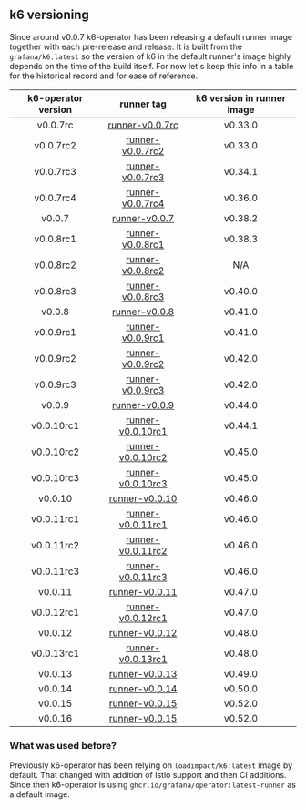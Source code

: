 ## k6 versioning

Since around v0.0.7 k6-operator has been releasing a default runner image together with each pre-release and release. It is built from the `grafana/k6:latest` so the version of k6 in the default runner's image highly depends on the time of the build itself. For now let's keep this info in a table for the historical record and for ease of reference.

| k6-operator version | runner tag | k6 version in runner image |
|:-------------------:|:----------:|:--------------------------:|
| v0.0.7rc            | [runner-v0.0.7rc](ghcr.io/grafana/operator:runner-v0.0.7rc)   | v0.33.0 |
| v0.0.7rc2           | [runner-v0.0.7rc2](ghcr.io/grafana/operator:runner-v0.0.7rc2) | v0.33.0 |
| v0.0.7rc3           | [runner-v0.0.7rc3](ghcr.io/grafana/operator:runner-v0.0.7rc3) | v0.34.1 |
| v0.0.7rc4           | [runner-v0.0.7rc4](ghcr.io/grafana/operator:runner-v0.0.7rc4) | v0.36.0 |
| v0.0.7              | [runner-v0.0.7](ghcr.io/grafana/operator:runner-v0.0.7)       | v0.38.2 |
| v0.0.8rc1           | [runner-v0.0.8rc1](ghcr.io/grafana/operator:runner-v0.0.8rc1) | v0.38.3 |
| v0.0.8rc2           | [runner-v0.0.8rc2](ghcr.io/grafana/operator:runner-v0.0.8rc2) |   N/A   |
| v0.0.8rc3           | [runner-v0.0.8rc3](ghcr.io/grafana/operator:runner-v0.0.8rc3) | v0.40.0 |
| v0.0.8              | [runner-v0.0.8](ghcr.io/grafana/operator:runner-v0.0.8)       | v0.41.0 |
| v0.0.9rc1           | [runner-v0.0.9rc1](ghcr.io/grafana/operator:runner-v0.0.9rc1) | v0.41.0 |
| v0.0.9rc2           | [runner-v0.0.9rc2](ghcr.io/grafana/operator:runner-v0.0.9rc2) | v0.42.0 |
| v0.0.9rc3           | [runner-v0.0.9rc3](ghcr.io/grafana/operator:runner-v0.0.9rc3) | v0.42.0 |
| v0.0.9              | [runner-v0.0.9](ghcr.io/grafana/operator:runner-v0.0.9)       | v0.44.0 |
| v0.0.10rc1          | [runner-v0.0.10rc1](ghcr.io/grafana/operator:runner-v0.0.10rc1)     | v0.44.1 |
| v0.0.10rc2          | [runner-v0.0.10rc2](ghcr.io/grafana/operator:runner-v0.0.10rc2)     | v0.45.0 |
| v0.0.10rc3          | [runner-v0.0.10rc3](ghcr.io/grafana/k6-operator:runner-v0.0.10rc3)  | v0.45.0 |
| v0.0.10             | [runner-v0.0.10](ghcr.io/grafana/k6-operator:runner-v0.0.10)        | v0.46.0 |
| v0.0.11rc1          | [runner-v0.0.11rc1](ghcr.io/grafana/k6-operator:runner-v0.0.11rc1)     | v0.46.0 |
| v0.0.11rc2          | [runner-v0.0.11rc2](ghcr.io/grafana/k6-operator:runner-v0.0.11rc2)     | v0.46.0 |
| v0.0.11rc3          | [runner-v0.0.11rc3](ghcr.io/grafana/k6-operator:runner-v0.0.11rc3)     | v0.46.0 |
| v0.0.11             | [runner-v0.0.11](ghcr.io/grafana/k6-operator:runner-v0.0.11)           | v0.47.0 |
| v0.0.12rc1          | [runner-v0.0.12rc1](ghcr.io/grafana/k6-operator:runner-v0.0.12rc1)     | v0.47.0 |
| v0.0.12             | [runner-v0.0.12](ghcr.io/grafana/k6-operator:runner-v0.0.12)           | v0.48.0 |
| v0.0.13rc1          | [runner-v0.0.13rc1](ghcr.io/grafana/k6-operator:runner-v0.0.13rc1)     | v0.48.0 |
| v0.0.13             | [runner-v0.0.13](ghcr.io/grafana/k6-operator:runner-v0.0.13)           | v0.49.0 |
| v0.0.14             | [runner-v0.0.14](ghcr.io/grafana/k6-operator:runner-v0.0.14)           | v0.50.0 |
| v0.0.15             | [runner-v0.0.15](ghcr.io/grafana/k6-operator:runner-v0.0.15)           | v0.52.0 |
| v0.0.16             | [runner-v0.0.15](ghcr.io/grafana/k6-operator:runner-v0.0.16)           | v0.52.0 |

### What was used before?

Previously k6-operator has been relying on `loadimpact/k6:latest` image by default. That changed with addition of Istio support and then CI additions. Since then k6-operator is using `ghcr.io/grafana/operator:latest-runner` as a default image.
